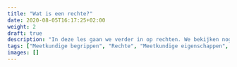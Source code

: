 ```yaml
---
title: "Wat is een rechte?"
date: 2020-08-05T16:17:25+02:00
weight: 2
draft: true
description: "In deze les gaan we verder in op rechten. We bekijken nog eens wat een rechte precies is en gaan vervolgens in op enkele belangrijke eigenschapen van deze rechten. Denk hierbij aan de onderlinge ligging, loodrechte stand, middelloodlijn... We leren ook hoe we de afstand tussen een punt en een rechte kunnen berekenen."
tags: ["Meetkundige begrippen", "Rechte", "Meetkundige eigenschappen", "Afstanden berekenen"]
images: []
---
```

